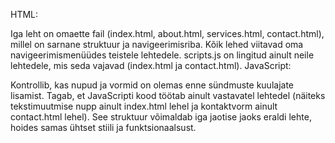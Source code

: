 HTML:

Iga leht on omaette fail (index.html, about.html, services.html, contact.html), millel on sarnane struktuur ja navigeerimisriba.
Kõik lehed viitavad oma navigeerimismenüüdes teistele lehtedele.
scripts.js on lingitud ainult neile lehtedele, mis seda vajavad (index.html ja contact.html).
JavaScript:

Kontrollib, kas nupud ja vormid on olemas enne sündmuste kuulajate lisamist.
Tagab, et JavaScripti kood töötab ainult vastavatel lehtedel (näiteks tekstimuutmise nupp ainult index.html lehel ja kontaktvorm ainult contact.html lehel).
See struktuur võimaldab iga jaotise jaoks eraldi lehte, hoides samas ühtset stiili ja funktsionaalsust.
